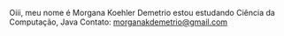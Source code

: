 Oiii, meu nome é Morgana Koehler Demetrio
estou estudando Ciência da Computação, Java
Contato: morganakdemetrio@gmail.com
